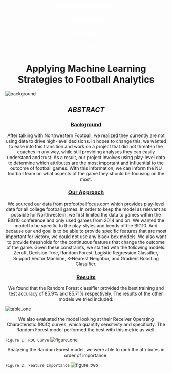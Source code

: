 <h3 style="text-align:center; color:white;"><i>Noah Caldwell-Gatsos</i></h3>
<h3 style="text-align:center; color:white;"><i>Vamsi Banda</i></h3>
<h3 style="text-align:center; color:white;"><i>Eric Yang</i></h3>
<h3 style="text-align:center; color:white;"><i>Eric Yang</i></h3>


<h1 style="text-align:center;">Applying Machine Learning Strategies to Football Analytics</h1>

![background](https://raw.githubusercontent.com/ncaldwell17/ncaldwell17.github.io/master/_source/_images/background.jpg)


<h2 style="text-align:center;"><i>ABSTRACT</i></h2>

<h3 style="text-align:center;"><u>Background</u></h3>
<p style="text-align:center;">After talking with Northwestern Football, we realized they currently are not using data to drive high-level decisions. In hopes to change this, we wanted to ease into this transition and work on a project that did not threaten the coaches in any way, while still providing analyses they can easily understand and trust. As a result, our project involves using play-level data to determine which attributes are the most important and influential to the outcome of football games. With this information, we can inform the NU football team on what aspects of the game they should be focusing on the most.</p>

<h3 style="text-align:center;"><u>Our Approach</u></h3>
<p style="text-align:center;">We sourced our data from profootballfocus.com which provides play-level data for all college football games. In order to keep the model as relevant as possible for Northwestern, we first limited the data to games within the BIG10 conference and only used games from 2014 and on. We wanted the model to be specific to the play-styles and trends of the BIG10. And because our end goal is to be able to provide specific features that are most important for victory, we could not use any black-box models. We also want to provide thresholds for the continuous features that change the outcome of the game. Given these constraints, we started with the following models: ZeroR, Decision Tree, Random Forest, Logistic Regression Classifier, Support Vector Machine, K-Nearest Neighbor, and Gradient Boosting Classifier.</p>

<h3 style="text-align:center;"><u>Results</u></h3>
<p style="text-align:center;">We found that the Random Forest classifier provided the best training and test accuracy of 85.9% and 85.71% respectively. The results of the other models we tried included:</p>

![table_one](https://raw.githubusercontent.com/ncaldwell17/ncaldwell17.github.io/master/_source/_images/Screen%20Shot%202018-12-11%20at%203.50.22%20PM.png)

<p style="text-align:center;">We also evaluated the model looking at their Receiver Operating Characteristic (ROC) curves, which quantify sensitivity and specificity. The Random Forest model performed the best with this metric as well:</p>

```Figure 1: ROC Curve```
![figure_one](https://user-images.githubusercontent.com/30561629/49846220-dd50a280-fd8f-11e8-9e74-0e15f1e14a56.png)

<p style="text-align:center;">Analyzing the Random Forest model, we were able to rank the attributes in order of importance.</p>

```Figure 2: Feature Importance```
![figure_two](https://raw.githubusercontent.com/ncaldwell17/ncaldwell17.github.io/master/_source/_images/Importances.png)


